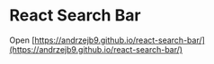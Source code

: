 # React Search Bar

Open [https://andrzejb9.github.io/react-search-bar/](https://andrzejb9.github.io/react-search-bar/)
